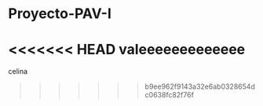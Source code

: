 # Proyecto-PAV-I
<<<<<<< HEAD
valeeeeeeeeeeeee
=======
celina
>>>>>>> b9ee962f9143a32e6ab0328654dc0638fc82f76f
